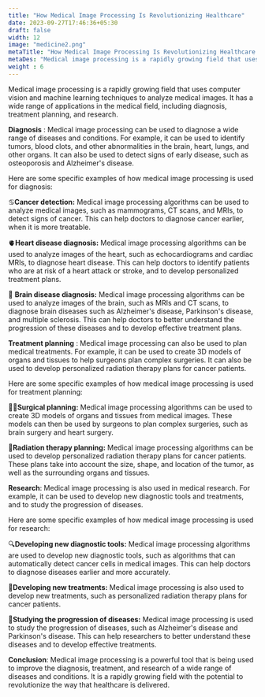 ```yaml
---
title: "How Medical Image Processing Is Revolutionizing Healthcare"
date: 2023-09-27T17:46:36+05:30
draft: false
width: 12
image: "medicine2.png"
metaTitle: "How Medical Image Processing Is Revolutionizing Healthcare | Open CV Courses"
metaDes: "Medical image processing is a rapidly growing field that uses computer vision and machine learning techniques to analyze medical images. It has a wide range of applications in the medical field, including diagnosis, treatment planning, and research. | healthcare | medical | medicine"
weight : 6
---
```


Medical image processing is a rapidly growing field that uses computer vision and machine learning techniques to analyze medical images. It has a wide range of applications in the medical field, including diagnosis, treatment planning, and research. <!--more-->

**Diagnosis** : Medical image processing can be used to diagnose a wide range of diseases and conditions. For example, it can be used to identify tumors, blood clots, and other abnormalities in the brain, heart, lungs, and other organs. It can also be used to detect signs of early disease, such as osteoporosis and Alzheimer's disease.

Here are some specific examples of how medical image processing is used for diagnosis:

 ♋**Cancer detection:** Medical image processing algorithms can be used to analyze medical images, such as mammograms, CT scans, and MRIs, to detect signs of cancer. This can help doctors to diagnose cancer earlier, when it is more treatable.

🫀**Heart disease diagnosis:** Medical image processing algorithms can be used to analyze images of the heart, such as echocardiograms and cardiac MRIs, to diagnose heart disease. This can help doctors to identify patients who are at risk of a heart attack or stroke, and to develop personalized treatment plans.

🧠 **Brain disease diagnosis:** Medical image processing algorithms can be used to analyze images of the brain, such as MRIs and CT scans, to diagnose brain diseases such as Alzheimer's disease, Parkinson's disease, and multiple sclerosis. This can help doctors to better understand the progression of these diseases and to develop effective treatment plans.

**Treatment planning** : Medical image processing can also be used to plan medical treatments. For example, it can be used to create 3D models of organs and tissues to help surgeons plan complex surgeries. It can also be used to develop personalized radiation therapy plans for cancer patients.

Here are some specific examples of how medical image processing is used for treatment planning:

👩‍⚕️**Surgical planning:** Medical image processing algorithms can be used to create 3D models of organs and tissues from medical images. These models can then be used by surgeons to plan complex surgeries, such as brain surgery and heart surgery.

 🎯**Radiation therapy planning:** Medical image processing algorithms can be used to develop personalized radiation therapy plans for cancer patients. These plans take into account the size, shape, and location of the tumor, as well as the surrounding organs and tissues.

**Research**:
Medical image processing is also used in medical research. For example, it can be used to develop new diagnostic tools and treatments, and to study the progression of diseases.

Here are some specific examples of how medical image processing is used for research:

🔍**Developing new diagnostic tools:** Medical image processing algorithms are used to develop new diagnostic tools, such as algorithms that can automatically detect cancer cells in medical images. This can help doctors to diagnose diseases earlier and more accurately.

🧬**Developing new treatments:** Medical image processing is also used to develop new treatments, such as personalized radiation therapy plans for cancer patients.

 🧠**Studying the progression of diseases:** Medical image processing is used to study the progression of diseases, such as Alzheimer's disease and Parkinson's disease. This can help researchers to better understand these diseases and to develop effective treatments.

**Conclusion**:
Medical image processing is a powerful tool that is being used to improve the diagnosis, treatment, and research of a wide range of diseases and conditions. It is a rapidly growing field with the potential to revolutionize the way that healthcare is delivered.